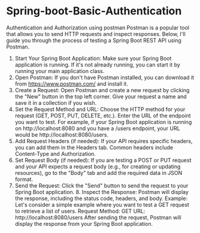 # Spring-boot-Basic-Authentication
Authentication and Authorization using postman 
Postman is a popular tool that allows you to send HTTP requests and inspect responses. Below, I'll guide you through the process of testing a Spring Boot REST API using Postman. 
1. Start Your Spring Boot Application:
Make sure your Spring Boot application is running. If it's not already running, you can start it by running your main application class.
2. Open Postman:
If you don't have Postman installed, you can download it from https://www.postman.com/ and install it. 
3. Create a Request:
Open Postman and create a new request by clicking the "New" button in the top left corner. Give your request a name and save it in a collection if you wish.
4. Set the Request Method and URL:
Choose the HTTP method for your request (GET, POST, PUT, DELETE, etc.). Enter the URL of the endpoint you want to test. For example, if your Spring Boot application is running on http://localhost:8080 and you have a /users endpoint, your URL would be
http://localhost:8080/users.
5. Add Request Headers (if needed):
If your API requires specific headers, you can add them in the Headers tab. Common headers include Content-Type and Authorization. 
6. Set Request Body (if needed):
If you are testing a POST or PUT request and your API expects a request body (e.g., for creating or updating resources), go to the "Body" tab and add the required data in JSON format.
7. Send the Request:
Click the "Send" button to send the request to your Spring Boot application. 8. Inspect the Response: Postman will display the response, including the status code, headers, and body.
Example:
Let's consider a simple example where you want to test a GET request to retrieve a list of users. Request Method: GET
URL: http://localhost:8080/users After sending the request, Postman will display the response from your Spring Boot application.
